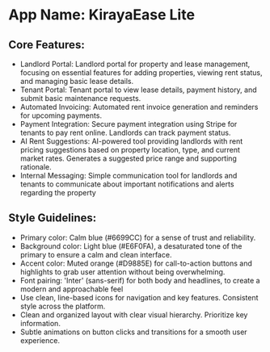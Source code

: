 # **App Name**: KirayaEase Lite

## Core Features:

- Landlord Portal: Landlord portal for property and lease management, focusing on essential features for adding properties, viewing rent status, and managing basic lease details.
- Tenant Portal: Tenant portal to view lease details, payment history, and submit basic maintenance requests.
- Automated Invoicing: Automated rent invoice generation and reminders for upcoming payments.
- Payment Integration: Secure payment integration using Stripe for tenants to pay rent online. Landlords can track payment status.
- AI Rent Suggestions: AI-powered tool providing landlords with rent pricing suggestions based on property location, type, and current market rates. Generates a suggested price range and supporting rationale.
- Internal Messaging: Simple communication tool for landlords and tenants to communicate about important notifications and alerts regarding the property

## Style Guidelines:

- Primary color: Calm blue (#6699CC) for a sense of trust and reliability.
- Background color: Light blue (#E6F0FA), a desaturated tone of the primary to ensure a calm and clean interface.
- Accent color: Muted orange (#D9885E) for call-to-action buttons and highlights to grab user attention without being overwhelming.
- Font pairing: 'Inter' (sans-serif) for both body and headlines, to create a modern and approachable feel
- Use clean, line-based icons for navigation and key features. Consistent style across the platform.
- Clean and organized layout with clear visual hierarchy. Prioritize key information.
- Subtle animations on button clicks and transitions for a smooth user experience.